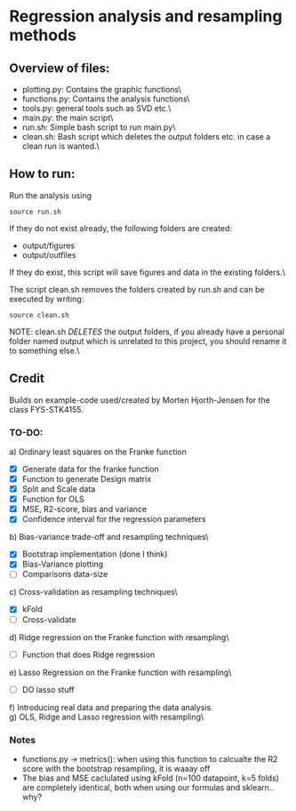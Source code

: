 # Regression analysis and resampling methods

## Overview of files:

- plotting.py: Contains the graphic functions\
- functions.py: Contains the analysis functions\
- tools.py: general tools such as SVD etc.\
- main.py: the main script\
- run.sh: Simple bash script to run main.py\
- clean.sh: Bash script which deletes the output folders etc. in case a clean run is wanted.\    

## How to run:
Run the analysis using

```
source run.sh
```

If they do not exist already, the following folders are created:
- output/figures
- output/outfiles

If they do exist, this script will save figures and data in the existing folders.\

The script clean.sh removes the folders created by run.sh and can be executed by writing:

```
source clean.sh
```

NOTE: clean.sh *DELETES* the output folders, if you already have a personal folder named output which is unrelated to this project, you should rename it to something else.\

## Credit

Builds on example-code used/created by Morten Hjorth-Jensen for the class FYS-STK4155.

### TO-DO:
a) Ordinary least squares on the Franke function
  - [x] Generate data for the franke function
  - [x] Function to generate Design matrix
  - [x] Split and Scale data
  - [x] Function for OLS
  - [x] MSE, R2-score, bias and variance
  - [x] Confidence interval for the regression parameters

b) Bias-variance trade-off and resampling techniques\
  - [x] Bootstrap implementation (done I think)
  - [x] Bias-Variance plotting
  - [ ] Comparisons data-size

c) Cross-validation as resampling techniques\
  - [x] kFold
  - [ ] Cross-validate

d) Ridge regression on the Franke function with resampling\
  - [ ] Function that does Ridge regression

e) Lasso Regression on the Franke function with resampling\
  - [ ] DO lasso stuff

f) Introducing real data and preparing the data analysis\
g) OLS, Ridge and Lasso regression with resampling\


### Notes
- functions.py -> metrics(): when using this function to calcualte the R2 score with the bootstrap resampling, it is waaay off
- The bias and MSE caclulated using kFold (n=100 datapoint, k=5 folds) are completely identical, both when using our formulas and sklearn.. why?  
